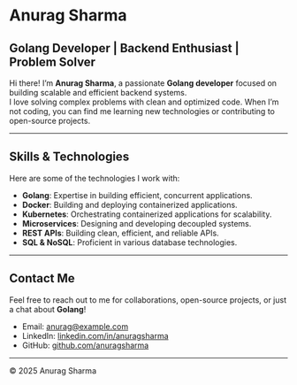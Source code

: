 # Anurag Sharma

## Golang Developer | Backend Enthusiast | Problem Solver

Hi there! I’m **Anurag Sharma**, a passionate **Golang developer** focused on building scalable and efficient backend systems.  
I love solving complex problems with clean and optimized code. When I’m not coding, you can find me learning new technologies or contributing to open-source projects.

---

## Skills & Technologies

Here are some of the technologies I work with:

- **Golang**: Expertise in building efficient, concurrent applications.
- **Docker**: Building and deploying containerized applications.
- **Kubernetes**: Orchestrating containerized applications for scalability.
- **Microservices**: Designing and developing decoupled systems.
- **REST APIs**: Building clean, efficient, and reliable APIs.
- **SQL & NoSQL**: Proficient in various database technologies.

---

## Contact Me

Feel free to reach out to me for collaborations, open-source projects, or just a chat about **Golang**!

- Email: [anurag@example.com](mailto:anurag.sharma@brevo.com)
- LinkedIn: [linkedin.com/in/anuragsharma](https://www.linkedin.com/in/anurag-linux)
- GitHub: [github.com/anuragsharma](https://github.com/anuragsh-code)

---

&copy; 2025 Anurag Sharma
